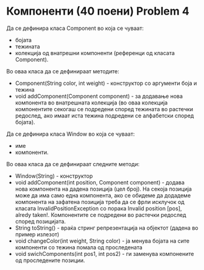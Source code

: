 # Компоненти (40 поени) Problem 4 
Да се дефинира класа Component во која се чуваат:

- бојата
- тежината
- колекција од внатрешни компоненти (референци од класата Component).
 
Во оваа класа да се дефинираат методите:

- Component(String color, int weight) - конструктор со аргументи боја и тежина
- void addComponent(Component component) - за додавање нова компонента во внатрешната колекција (во оваа колекција компонентите секогаш се подредени според тежината во растечки редослед, ако имаат иста тежина подредени се алфабетски според бојата).

Да се дефинира класа Window во која се чуваат:

- име
- компоненти.

Во оваа класа да се дефинираат следните методи:

- Window(String) - конструктор
- void addComponent(int position, Component component) - додава нова компонента на дадена позиција (цел број). На секоја позиција може да има само една компонента, ако се обидеме да додадеме компонента на зафатена позиција треба да се фрли исклучок од класата InvalidPositionException со порака Invalid position [pos], alredy taken!. Компонентите се подредени во растечки редослед според позицијата.
- String toString() - враќа стринг репрезентација на објектот (дадена во пример излезот)
- void changeColor(int weight, String color) - ја менува бојата на сите компоненти со тежина помала од проследената
- void swichComponents(int pos1, int pos2) - ги заменува компонените од проследените позиции.